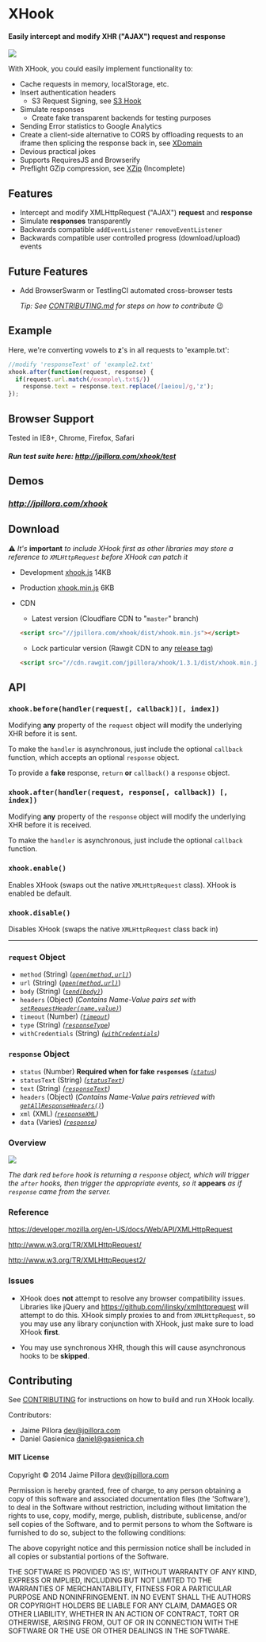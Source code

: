 # XHook

#### Easily intercept and modify XHR ("AJAX") request and response

<a href="https://twitter.com/intent/tweet?hashtags=xhook%2Cjavascript%2Cxhr&original_referer=http%3A%2F%2Fgithub.com%2F&text=XHook%3A+Easily+intercept+and+modify+XHR+request+and+response&tw_p=tweetbutton&url=https%3A%2F%2Fgithub.com%2Fjpillora%2Fxhook" target="_blank">
  <img src="http://jpillora.com/github-twitter-button/img/tweet.png"></img>
</a>

With XHook, you could easily implement functionality to:

* Cache requests in memory, localStorage, etc.
* Insert authentication headers
  * S3 Request Signing, see [S3 Hook](https://github.com/jpillora/s3hook)
* Simulate responses
  * Create fake transparent backends for testing purposes
* Sending Error statistics to Google Analytics
* Create a client-side alternative to CORS by offloading requests to an iframe then splicing the response back in, see [XDomain](http://jpillora.com/xdomain)
* Devious practical jokes
* Supports RequiresJS and Browserify
* Preflight GZip compression, see [XZip](http://github.com/jpillora/xzip) (Incomplete)

## Features

* Intercept and modify XMLHttpRequest ("AJAX") **request** and **response**
* Simulate **responses** transparently
* Backwards compatible `addEventListener` `removeEventListener`
* Backwards compatible user controlled progress (download/upload) events

## Future Features

* Add BrowserSwarm or TestlingCI automated cross-browser tests
 
  *Tip: See [CONTRIBUTING.md](CONTRIBUTING.md) for steps on how to contribute* :wink:

## Example

Here, we're converting vowels to **z**'s in all requests to 'example.txt':

``` javascript
//modify 'responseText' of 'example2.txt'
xhook.after(function(request, response) {
  if(request.url.match(/example\.txt$/)) 
    response.text = response.text.replace(/[aeiou]/g,'z');
});
```

## Browser Support

Tested in IE8+, Chrome, Firefox, Safari

#### *Run test suite here: http://jpillora.com/xhook/test*

<!-- 
[![browser support](https://ci.testling.com/jpillora/xhook.png)](https://ci.testling.com/jpillora/xhook)
 -->

## Demos

### *http://jpillora.com/xhook*

## Download

  :warning:    *It's* **important** *to include XHook first as other libraries may store a reference to `XMLHttpRequest` before XHook can patch it*

* Development [xhook.js](https://jpillora.com/xhook/dist/xhook.js) 14KB
* Production [xhook.min.js](https://jpillora.com/xhook/dist/xhook.min.js) 6KB
* CDN

	* Latest version (Cloudflare CDN to "`master`" branch)

	``` html
	<script src="//jpillora.com/xhook/dist/xhook.min.js"></script>
	```

	* Lock particular version (Rawgit CDN to any [release tag](https://github.com/jpillora/xhook/releases))

	``` html
	<script src="//cdn.rawgit.com/jpillora/xhook/1.3.1/dist/xhook.min.js"></script>
	```

## API

### `xhook.before(handler(request[, callback])[, index])`

Modifying **any** property of the `request` object will modify the underlying XHR before it is sent.

To make the `handler` is asynchronous, just include the optional `callback` function, which accepts an optional `response` object.

To provide a **fake** response, `return` **or** `callback()` a `response` object.

### `xhook.after(handler(request, response[, callback]) [, index])`

Modifying **any** property of the `response` object will modify the underlying XHR before it is received.

To make the `handler` is asynchronous, just include the optional `callback` function.

### `xhook.enable()`

Enables XHook (swaps out the native `XMLHttpRequest` class). XHook is enabled be default.

### `xhook.disable()`

Disables XHook (swaps the native `XMLHttpRequest` class back in)

---

### `request` Object

* `method` (String) (*<a href="https://developer.mozilla.org/en-US/docs/Web/API/XMLHttpRequest#open()">`open(method,url)`</a>*)
* `url` (String) (*<a href="https://developer.mozilla.org/en-US/docs/Web/API/XMLHttpRequest#open()">`open(method,url)`</a>*)
* `body` (String) (*<a href="https://developer.mozilla.org/en-US/docs/Web/API/XMLHttpRequest#send()">`send(body)`</a>*)
* `headers` (Object) (*Contains Name-Value pairs set with <a href="https://developer.mozilla.org/en-US/docs/Web/API/XMLHttpRequest#setRequestHeader()">`setRequestHeader(name,value)`</a>*)
* `timeout` (Number) *([`timeout`](https://developer.mozilla.org/en-US/docs/Web/API/XMLHttpRequest#timeout))*
* `type` (String) *([`responseType`](https://developer.mozilla.org/en-US/docs/Web/API/XMLHttpRequest#responseType))*
* `withCredentials` (String) *([`withCredentials`](https://developer.mozilla.org/en-US/docs/Web/API/XMLHttpRequest#withCredentials))*

### `response` Object

* `status` (Number) **Required when for fake `response`s** *([`status`](https://developer.mozilla.org/en-US/docs/Web/API/XMLHttpRequest#status))*
* `statusText` (String) *([`statusText`](https://developer.mozilla.org/en-US/docs/Web/API/XMLHttpRequest#statusText))*
* `text` (String) *([`responseText`](https://developer.mozilla.org/en-US/docs/Web/API/XMLHttpRequest#responseText))*
* `headers` (Object) (*Contains Name-Value pairs retrieved with <a href="https://developer.mozilla.org/en-US/docs/Web/API/XMLHttpRequest#getAllResponseHeaders()">`getAllResponseHeaders()`</a>*)
* `xml` (XML) *([`responseXML`](https://developer.mozilla.org/en-US/docs/Web/API/XMLHttpRequest#responseXML))*
* `data` (Varies) *([`response`](https://developer.mozilla.org/en-US/docs/Web/API/XMLHttpRequest#response))*

### Overview

<img src="https://docs.google.com/drawings/d/1PTxHDqdW9iNqagDwtaO0ggXZkJp7ILiRDVWAMHInFGQ/pub?w=498&amp;h=235">

*The dark red `before` hook is returning a `response` object, which will trigger the `after`
hooks, then trigger the appropriate events, so it* **appears** *as if `response` came from 
the server.*

### Reference

https://developer.mozilla.org/en-US/docs/Web/API/XMLHttpRequest

http://www.w3.org/TR/XMLHttpRequest/

http://www.w3.org/TR/XMLHttpRequest2/

### Issues

* XHook does **not** attempt to resolve any browser compatibility issues. Libraries like jQuery 
and https://github.com/ilinsky/xmlhttprequest will attempt to do this. XHook simply proxies to and from `XMLHttpRequest`, so you may use any library
conjunction with XHook, just make sure to load XHook **first**.

* You may use synchronous XHR, though this will cause asynchronous hooks to be **skipped**.

## Contributing

See [CONTRIBUTING](CONTRIBUTING.md) for instructions on how to build and run XHook locally.

Contributors:

* Jaime Pillora <dev@jpillora.com>
* Daniel Gasienica <daniel@gasienica.ch>

#### MIT License

Copyright © 2014 Jaime Pillora <dev@jpillora.com>

Permission is hereby granted, free of charge, to any person obtaining
a copy of this software and associated documentation files (the
'Software'), to deal in the Software without restriction, including
without limitation the rights to use, copy, modify, merge, publish,
distribute, sublicense, and/or sell copies of the Software, and to
permit persons to whom the Software is furnished to do so, subject to
the following conditions:

The above copyright notice and this permission notice shall be
included in all copies or substantial portions of the Software.

THE SOFTWARE IS PROVIDED 'AS IS', WITHOUT WARRANTY OF ANY KIND,
EXPRESS OR IMPLIED, INCLUDING BUT NOT LIMITED TO THE WARRANTIES OF
MERCHANTABILITY, FITNESS FOR A PARTICULAR PURPOSE AND NONINFRINGEMENT.
IN NO EVENT SHALL THE AUTHORS OR COPYRIGHT HOLDERS BE LIABLE FOR ANY
CLAIM, DAMAGES OR OTHER LIABILITY, WHETHER IN AN ACTION OF CONTRACT,
TORT OR OTHERWISE, ARISING FROM, OUT OF OR IN CONNECTION WITH THE
SOFTWARE OR THE USE OR OTHER DEALINGS IN THE SOFTWARE.


